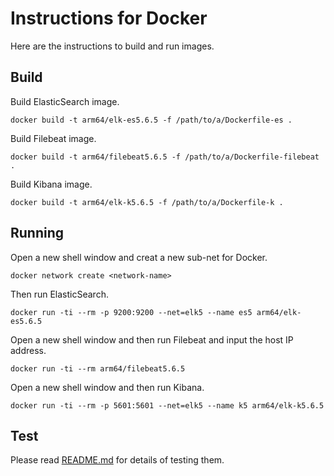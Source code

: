 # Instructions for Docker

Here are the instructions to build and run images.

## Build

Build ElasticSearch image.
```
docker build -t arm64/elk-es5.6.5 -f /path/to/a/Dockerfile-es .
```
Build Filebeat image.
```
docker build -t arm64/filebeat5.6.5 -f /path/to/a/Dockerfile-filebeat .
```
Build Kibana image.
```
docker build -t arm64/elk-k5.6.5 -f /path/to/a/Dockerfile-k .
```

## Running

Open a new shell window and creat a new sub-net for Docker.
```
docker network create <network-name>
```
Then run ElasticSearch.
```
docker run -ti --rm -p 9200:9200 --net=elk5 --name es5 arm64/elk-es5.6.5
```
Open a new shell window and then run Filebeat and input the host IP address.
```
docker run -ti --rm arm64/filebeat5.6.5
```
Open a new shell window and then run Kibana.
```
docker run -ti --rm -p 5601:5601 --net=elk5 --name k5 arm64/elk-k5.6.5
```

## Test

Please read [README.md](https://github.com/mason-mx/ELK-Docker/blob/master/README.md) for details of testing them.
